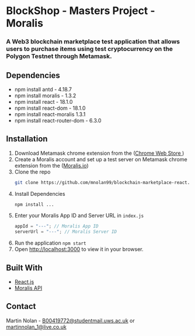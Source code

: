 # BlockShop - Masters Project - Moralis

### A Web3 blockchain marketplace test application that allows users to purchase items using test cryptocurrency on the Polygon Testnet through Metamask.

## Dependencies

- npm install antd - 4.18.7
- npm install moralis - 1.3.2
- npm install react - 18.1.0
- npm install react-dom - 18.1.0
- npm install react-moralis 1.3.1
- npm install react-router-dom - 6.3.0

## Installation

1. Download Metamask chrome extension from the ([Chrome Web Store ](https://chrome.google.com/webstore/detail/metamask/nkbihfbeogaeaoehlefnkodbefgpgknn?hl=en))
2. Create a Moralis account and set up a test server on Metamask chrome extension from the ([Moralis.io](Moralis.io))
3. Clone the repo
   ```sh
   git clone https://github.com/mnolan99/blockchain-marketplace-react.git
   ```
4. Install Dependencies
   ```sh
   npm install ...
   ```
5. Enter your Moralis App ID and Server URL in `index.js`
   ```js
   appId = "---"; // Moralis App ID
   serverUrl = "---"; // Moralis Server ID
   ```
6. Run the application
   `npm start`
7. Open [http://localhost:3000](http://localhost:3000) to view it in your browser.

## Built With

- [React.js](https://reactjs.org/)
- [Moralis API](https://docs.moralis.io/introduction/readme)

## Contact

Martin Nolan - B00419772@studentmail.uws.ac.uk or martinnolan_1@live.co.uk

